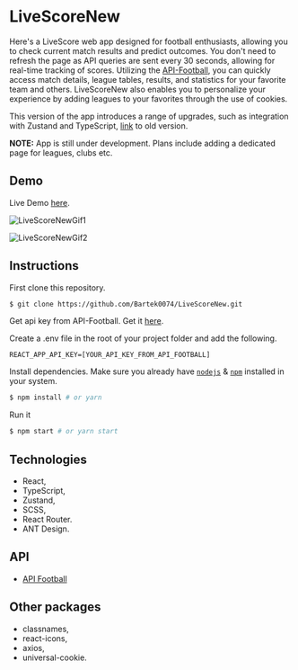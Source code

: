 # LiveScoreNew 

Here's a LiveScore web app designed for football enthusiasts, allowing you to check current match results and predict outcomes. You don't need to refresh the page as API queries are sent every 30 seconds, allowing for real-time tracking of scores. Utilizing the [API-Football](https://www.api-football.com/), you can quickly access match details, league tables, results, and statistics for your favorite team and others. LiveScoreNew also enables you to personalize your experience by adding leagues to your favorites through the use of cookies.

This version of the app introduces a range of upgrades, such as integration with Zustand and TypeScript, [link](https://github.com/Bartek0074/LiveScore/) to old version.

**NOTE:** App is still under development. Plans include adding a dedicated page for leagues, clubs etc.

## Demo

Live Demo [here](https://bartek0074-livescorenew.netlify.app/).

![LiveScoreNewGif1](https://github.com/Bartek0074/LiveScoreNew/assets/88652468/66e2df4b-a60a-4f6d-aafe-5eaa5da4266f)

![LiveScoreNewGif2](https://github.com/Bartek0074/LiveScoreNew/assets/88652468/a2bb77e8-3700-4f02-b5d3-477700b62408)
## Instructions

First clone this repository.

```bash
$ git clone https://github.com/Bartek0074/LiveScoreNew.git
```

Get api key from API-Football. Get it [here](https://www.api-football.com/).

Create a .env file in the root of your project folder and add the following.

```
REACT_APP_API_KEY=[YOUR_API_KEY_FROM_API_FOOTBALL]
```

Install dependencies. Make sure you already have [`nodejs`](https://nodejs.org/en/) & [`npm`](https://www.npmjs.com/) installed in your system.

```bash
$ npm install # or yarn
```

Run it

```bash
$ npm start # or yarn start
```


## Technologies

- React,
- TypeScript,
- Zustand,
- SCSS,
- React Router.
- ANT Design.

## API

- [API Football](https://www.api-football.com/)
 
## Other packages

- classnames,
- react-icons,
- axios,
- universal-cookie.
